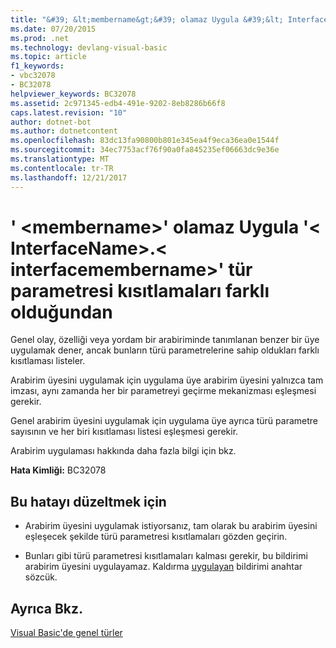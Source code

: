 ```yaml
---
title: "&#39; &lt;membername&gt;&#39; olamaz Uygula &#39;&lt; InterfaceName&gt;.&lt; interfacemembername&gt;&#39; tür parametresi kısıtlamaları farklı olduğundan"
ms.date: 07/20/2015
ms.prod: .net
ms.technology: devlang-visual-basic
ms.topic: article
f1_keywords:
- vbc32078
- BC32078
helpviewer_keywords: BC32078
ms.assetid: 2c971345-edb4-491e-9202-8eb8286b66f8
caps.latest.revision: "10"
author: dotnet-bot
ms.author: dotnetcontent
ms.openlocfilehash: 83dc13fa90800b801e345ea4f9eca36ea0e1544f
ms.sourcegitcommit: 34ec7753acf76f90a0fa845235ef06663dc9e36e
ms.translationtype: MT
ms.contentlocale: tr-TR
ms.lasthandoff: 12/21/2017
---
```

# <a name="39ltmembernamegt39-cannot-implement-39ltinterfacenamegtltinterfacemembernamegt39-because-they-differ-by-type-parameter-constraints"></a>&#39; &lt;membername&gt;&#39; olamaz Uygula &#39;&lt; InterfaceName&gt;.&lt; interfacemembername&gt;&#39; tür parametresi kısıtlamaları farklı olduğundan
Genel olay, özelliği veya yordam bir arabiriminde tanımlanan benzer bir üye uygulamak dener, ancak bunların türü parametrelerine sahip oldukları farklı kısıtlaması listeler.  
  
 Arabirim üyesini uygulamak için uygulama üye arabirim üyesini yalnızca tam imzası, aynı zamanda her bir parametreyi geçirme mekanizması eşleşmesi gerekir.  
  
 Genel arabirim üyesini uygulamak için uygulama üye ayrıca türü parametre sayısının ve her biri kısıtlaması listesi eşleşmesi gerekir.  
  
 Arabirim uygulaması hakkında daha fazla bilgi için bkz.  
  
 **Hata Kimliği:** BC32078  
  
## <a name="to-correct-this-error"></a>Bu hatayı düzeltmek için  
  
-   Arabirim üyesini uygulamak istiyorsanız, tam olarak bu arabirim üyesini eşleşecek şekilde türü parametresi kısıtlamaları gözden geçirin.  
  
-   Bunları gibi türü parametresi kısıtlamaları kalması gerekir, bu bildirimi arabirim üyesini uygulayamaz. Kaldırma [uygulayan](../../visual-basic/language-reference/statements/implements-clause.md) bildirimi anahtar sözcük.  
  
## <a name="see-also"></a>Ayrıca Bkz.  
 [Visual Basic'de genel türler](../../visual-basic/programming-guide/language-features/data-types/generic-types.md)  
 
